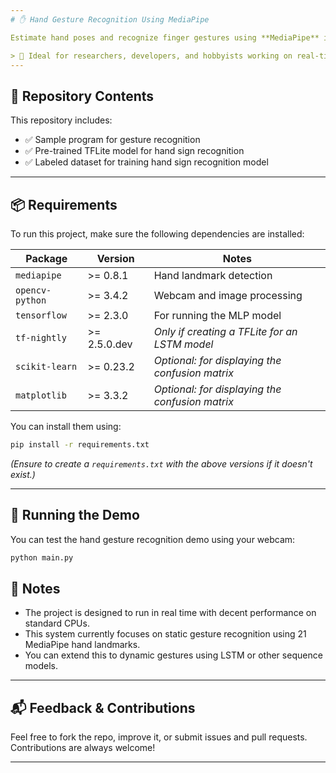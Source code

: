```yaml
---
# ✋ Hand Gesture Recognition Using MediaPipe

Estimate hand poses and recognize finger gestures using **MediaPipe** in Python. This project utilizes a simple Multi-Layer Perceptron (MLP) to classify hand signs based on detected key points.

> 🎯 Ideal for researchers, developers, and hobbyists working on real-time hand gesture control and recognition systems.
---
```


## 📁 Repository Contents

This repository includes:

- ✅ Sample program for gesture recognition
- ✅ Pre-trained TFLite model for hand sign recognition
- ✅ Labeled dataset for training hand sign recognition model

---

## 📦 Requirements

To run this project, make sure the following dependencies are installed:

| Package         | Version      | Notes                                           |
| --------------- | ------------ | ----------------------------------------------- |
| `mediapipe`     | >= 0.8.1     | Hand landmark detection                         |
| `opencv-python` | >= 3.4.2     | Webcam and image processing                     |
| `tensorflow`    | >= 2.3.0     | For running the MLP model                       |
| `tf-nightly`    | >= 2.5.0.dev | _Only if creating a TFLite for an LSTM model_   |
| `scikit-learn`  | >= 0.23.2    | _Optional: for displaying the confusion matrix_ |
| `matplotlib`    | >= 3.3.2     | _Optional: for displaying the confusion matrix_ |

You can install them using:

```bash
pip install -r requirements.txt
```

_(Ensure to create a `requirements.txt` with the above versions if it doesn't exist.)_

---

## 🚀 Running the Demo

You can test the hand gesture recognition demo using your webcam:

```bash
python main.py
```

## 📌 Notes

- The project is designed to run in real time with decent performance on standard CPUs.
- This system currently focuses on static gesture recognition using 21 MediaPipe hand landmarks.
- You can extend this to dynamic gestures using LSTM or other sequence models.

---

## 📬 Feedback & Contributions

Feel free to fork the repo, improve it, or submit issues and pull requests. Contributions are always welcome!

---
